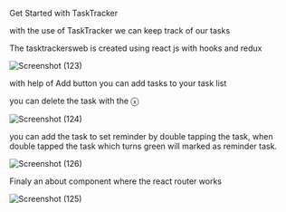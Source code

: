 Get Started with TaskTracker

with the use of TaskTracker we can keep track of our tasks

The tasktrackersweb is created using react js with hooks and redux

![Screenshot (123)](https://user-images.githubusercontent.com/81287953/202246538-4909bfd5-bc07-4861-9aa7-32467de5e0f2.png)

with help of Add button you can add tasks to your task list

you can delete the task with the ⓧ

![Screenshot (124)](https://user-images.githubusercontent.com/81287953/202246754-c0541663-8c22-40b6-a539-d6e724e30488.png)

you can add the task to set reminder by double tapping the task, when double tapped the task which turns green will marked as reminder task.

![Screenshot (126)](https://user-images.githubusercontent.com/81287953/202247878-883db8fc-b7d6-45ab-af9e-3b6689dcf900.png)

Finaly an about component where the react router works 

![Screenshot (125)](https://user-images.githubusercontent.com/81287953/202248079-8ca95fbc-4c4c-419c-a97a-187567a2dda7.png)


